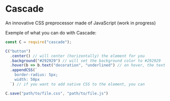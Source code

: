 # Cascade
An innovative CSS preprocessor made of JavaScript (work in progress)

Exemple of what you can do with Cascade:
```js
const C = require("cascade");

C("button")
  .center() // will center (horizontally) the element for you
  .background("#292929") // will set the background color to #292929
  .hover(b => b.text("decoration", "underlined") // on hover, the text will appear underlined
  .appendCSS(`
    border-radius: 5px;
	width: 50px
  `) // if you want to add native CSS to the element, you can

C.save("path/to/file.css", "path/to/file.js")
```
